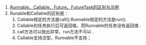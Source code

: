1. [Runnable、Callable、Future、FutureTask的区别与示例](https://blog.csdn.net/bboyfeiyu/article/details/24851847)     
1. Runable和Callable的区别是：     
      1. Callable规定的方法是call(),Runnable规定的方法是run().     
      2. Callable的任务执行后可返回值，而Runnable的任务没有返回值 .    
      3. call方法可以抛出异常，run方法不可以 .     
      4. Callable支持泛型，Runnable不支持；     
